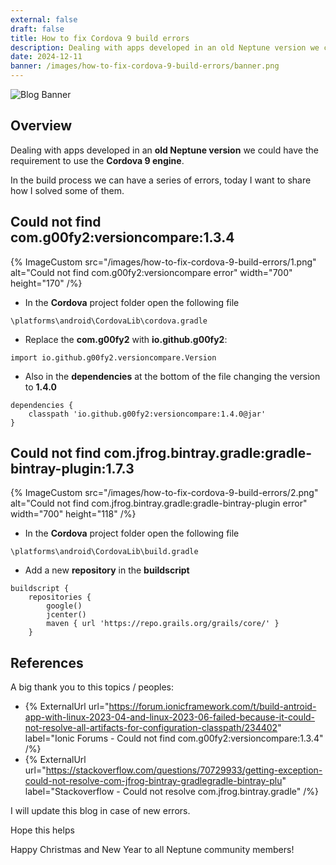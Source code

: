 ```yaml
---
external: false
draft: false
title: How to fix Cordova 9 build errors
description: Dealing with apps developed in an old Neptune version we could have the requirement to use the Cordova 9 engine. In the build process we can have a series of errors, today I want to share how I solved some of them.
date: 2024-12-11
banner: /images/how-to-fix-cordova-9-build-errors/banner.png
---
```

![Blog Banner](/images/how-to-fix-cordova-9-build-errors/banner.png)

## Overview
Dealing with apps developed in an **old Neptune version** we could have the requirement to use the **Cordova 9 engine**.

In the build process we can have a series of errors, today I want to share how I solved some of them.

## Could not find com.g00fy2:versioncompare:1.3.4
{% ImageCustom src="/images/how-to-fix-cordova-9-build-errors/1.png" alt="Could not find com.g00fy2:versioncompare error" width="700" height="170" /%}
- In the **Cordova** project folder open the following file
```
\platforms\android\CordovaLib\cordova.gradle
```
- Replace the **com.g00fy2** with **io.github.g00fy2**:
```
import io.github.g00fy2.versioncompare.Version
```
- Also in the **dependencies** at the bottom of the file changing the version to **1.4.0**
```
dependencies { 
    classpath 'io.github.g00fy2:versioncompare:1.4.0@jar'
}
```

## Could not find com.jfrog.bintray.gradle:gradle-bintray-plugin:1.7.3
{% ImageCustom src="/images/how-to-fix-cordova-9-build-errors/2.png" alt="Could not find com.jfrog.bintray.gradle:gradle-bintray-plugin error" width="700" height="118" /%}
- In the **Cordova** project folder open the following file
```
\platforms\android\CordovaLib\build.gradle
```
- Add a new **repository** in the **buildscript**
```
buildscript {
    repositories {
        google()
        jcenter()
        maven { url 'https://repo.grails.org/grails/core/' }
    }
```

## References
A big thank you to this topics / peoples:
- {% ExternalUrl url="https://forum.ionicframework.com/t/build-antroid-app-with-linux-2023-04-and-linux-2023-06-failed-because-it-could-not-resolve-all-artifacts-for-configuration-classpath/234402" label="Ionic Forums - Could not find com.g00fy2:versioncompare:1.3.4" /%}
- {% ExternalUrl url="https://stackoverflow.com/questions/70729933/getting-exception-could-not-resolve-com-jfrog-bintray-gradlegradle-bintray-plu" label="Stackoverflow - Could not resolve com.jfrog.bintray.gradle" /%}

I will update this blog in case of new errors.

Hope this helps

Happy Christmas and New Year to all Neptune community members!